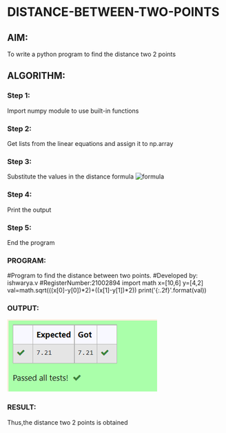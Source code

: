 # DISTANCE-BETWEEN-TWO-POINTS

## AIM:
To write a python program to find the distance two 2 points
## ALGORITHM:
### Step 1: 
Import numpy module to use built-in functions
### Step 2: 
Get lists from the linear equations and assign it to np.array
### Step 3: 
Substitute the values in the distance formula  ![formula](/formula.jpg)
### Step 4: 
Print the output
### Step 5: 
End the program
### PROGRAM:
#Program to find the distance between two points.
#Developed by: ishwarya.v
#RegisterNumber:21002894
import math
x=[10,6]
y=[4,2]
val=math.sqrt(((x[0]-y[0])*2)+((x[1]-y[1])*2))
print('{:.2f}'.format(val))

  


### OUTPUT:
![Output](distance.png)

### RESULT:
Thus,the distance two 2 points is obtained
